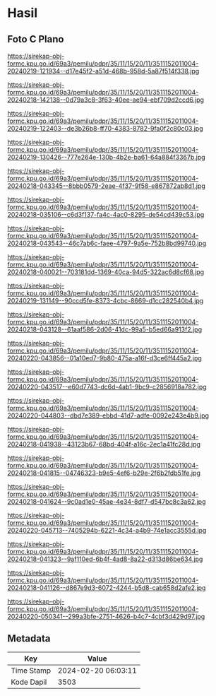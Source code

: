# Hasil

## Foto C Plano

https://sirekap-obj-formc.kpu.go.id/69a3/pemilu/pdpr/35/11/15/20/11/3511152011004-20240219-121934--d17e45f2-a51d-468b-958d-5a87f514f338.jpg

https://sirekap-obj-formc.kpu.go.id/69a3/pemilu/pdpr/35/11/15/20/11/3511152011004-20240218-142138--0d79a3c8-3f63-40ee-ae94-ebf709d2ccd6.jpg

https://sirekap-obj-formc.kpu.go.id/69a3/pemilu/pdpr/35/11/15/20/11/3511152011004-20240219-122403--de3b26b8-ff70-4383-8782-9fa0f2c80c03.jpg

https://sirekap-obj-formc.kpu.go.id/69a3/pemilu/pdpr/35/11/15/20/11/3511152011004-20240219-130426--777e264e-130b-4b2e-ba61-64a884f3367b.jpg

https://sirekap-obj-formc.kpu.go.id/69a3/pemilu/pdpr/35/11/15/20/11/3511152011004-20240218-043345--8bbb0579-2eae-4f37-9f58-e867872ab8d1.jpg

https://sirekap-obj-formc.kpu.go.id/69a3/pemilu/pdpr/35/11/15/20/11/3511152011004-20240218-035106--c6d3f137-fa4c-4ac0-8295-de54cd439c53.jpg

https://sirekap-obj-formc.kpu.go.id/69a3/pemilu/pdpr/35/11/15/20/11/3511152011004-20240218-043543--46c7ab6c-faee-4797-9a5e-752b8bd99740.jpg

https://sirekap-obj-formc.kpu.go.id/69a3/pemilu/pdpr/35/11/15/20/11/3511152011004-20240218-040021--703181dd-1369-40ca-94d5-322ac6d8cf68.jpg

https://sirekap-obj-formc.kpu.go.id/69a3/pemilu/pdpr/35/11/15/20/11/3511152011004-20240219-131149--90ccd5fe-8373-4cbc-8669-d1cc282540b4.jpg

https://sirekap-obj-formc.kpu.go.id/69a3/pemilu/pdpr/35/11/15/20/11/3511152011004-20240218-043128--61aaf586-2d06-41dc-99a5-b5ed66a913f2.jpg

https://sirekap-obj-formc.kpu.go.id/69a3/pemilu/pdpr/35/11/15/20/11/3511152011004-20240220-043856--01a10ed7-9b80-475a-a16f-d3ce6ff445a2.jpg

https://sirekap-obj-formc.kpu.go.id/69a3/pemilu/pdpr/35/11/15/20/11/3511152011004-20240220-043517--e60d7743-dc6d-4ab1-9bc9-c2856918a782.jpg

https://sirekap-obj-formc.kpu.go.id/69a3/pemilu/pdpr/35/11/15/20/11/3511152011004-20240220-044803--dbd7e389-ebbd-41d7-adfe-0092e243e4b9.jpg

https://sirekap-obj-formc.kpu.go.id/69a3/pemilu/pdpr/35/11/15/20/11/3511152011004-20240218-041938--43123b67-68bd-404f-a16c-2ec1a41fc28d.jpg

https://sirekap-obj-formc.kpu.go.id/69a3/pemilu/pdpr/35/11/15/20/11/3511152011004-20240218-041815--04746323-b9e5-4ef6-b29e-2f6b2fdb51fe.jpg

https://sirekap-obj-formc.kpu.go.id/69a3/pemilu/pdpr/35/11/15/20/11/3511152011004-20240218-041624--9c0ad1e0-45ae-4e34-8df7-d547bc8c3a62.jpg

https://sirekap-obj-formc.kpu.go.id/69a3/pemilu/pdpr/35/11/15/20/11/3511152011004-20240220-045713--7405294b-6221-4c34-a4b9-74e1acc3555d.jpg

https://sirekap-obj-formc.kpu.go.id/69a3/pemilu/pdpr/35/11/15/20/11/3511152011004-20240218-041323--9af110ed-6b4f-4ad8-8a22-d313d86be634.jpg

https://sirekap-obj-formc.kpu.go.id/69a3/pemilu/pdpr/35/11/15/20/11/3511152011004-20240218-041126--d867e9d3-6072-4244-b5d8-cab658d2afe2.jpg

https://sirekap-obj-formc.kpu.go.id/69a3/pemilu/pdpr/35/11/15/20/11/3511152011004-20240220-050341--299a3bfe-2751-4626-b4c7-4cbf3d429d97.jpg


## Metadata

| Key        | Value               |
| ---------- | ------------------- |
| Time Stamp | 2024-02-20 06:03:11 |
| Kode Dapil | 3503                |



